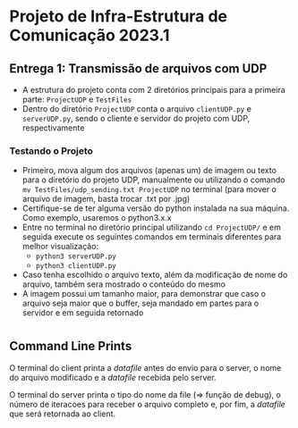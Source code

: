 # Projeto de Infra-Estrutura de Comunicação 2023.1

## Entrega 1: Transmissão de arquivos com UDP

- A estrutura do projeto conta com 2 diretórios principais para a primeira parte: ```ProjectUDP``` e ```TestFiles```
- Dentro do diretório ```ProjectUDP``` conta o arquivo ```clientUDP.py``` e ```serverUDP.py```, sendo o cliente e servidor do projeto com UDP, respectivamente

### Testando o Projeto
- Primeiro, mova algum dos arquivos (apenas um) de imagem ou texto para o diretório do projeto UDP, manualmente ou utilizando o comando ```mv TestFiles/udp_sending.txt ProjectUDP``` no terminal (para mover o arquivo de imagem, basta trocar .txt por .jpg)
- Certifique-se de ter alguma versão do python instalada na sua máquina. Como exemplo, usaremos o python3.x.x
- Entre no terminal no diretório principal utilizando ```cd ProjectUDP/``` e em seguida execute os seguintes comandos em terminais diferentes para melhor visualização:
    - ```python3 serverUDP.py```
    - ```python3 clientUDP.py```
- Caso tenha escolhido o arquivo texto, além da modificação de nome do arquivo, também sera mostrado o conteúdo do mesmo
- A imagem possui um tamanho maior, para demonstrar que caso o arquivo seja maior que o buffer, seja mandado em partes para o servidor e em seguida retornado
#

## Command Line Prints
O terminal do client printa a *datafile* antes do envio para o server, o nome do arquivo modificado e a *datafile* recebida pelo server.

O terminal do server printa o tipo do nome da file (=> função de debug), o número de iteracoes
para receber o arquivo completo e, por fim, a *datafile* que será retornada ao client.
